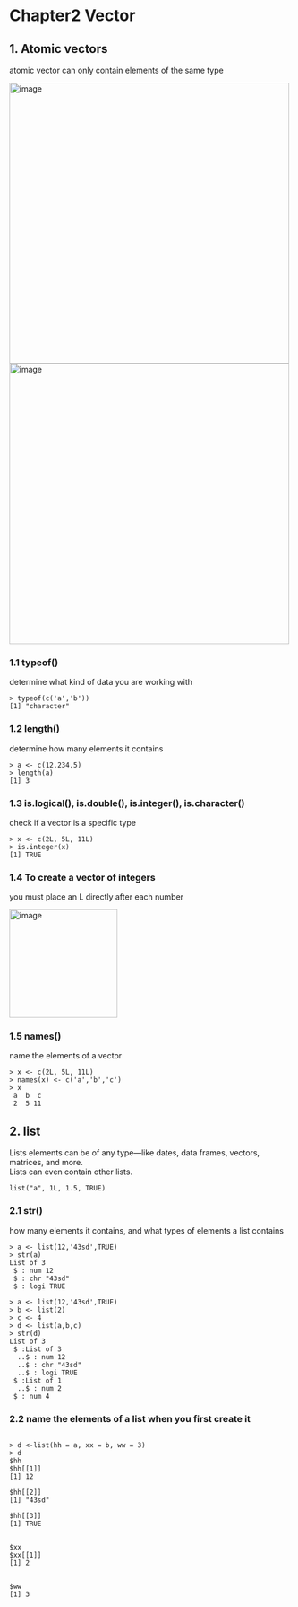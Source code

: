 # Chapter2 Vector
## 1. Atomic vectors  
atomic vector can only contain elements of the same type  

<img width="500" alt="image" src="https://user-images.githubusercontent.com/105503216/209518549-deb8adee-a0f6-4c82-8d53-54a367ef3315.png"><img width="500" alt="image" src="https://user-images.githubusercontent.com/105503216/209519050-42d890f3-58fe-4dac-98d2-fcd8816d7134.png">  

### 1.1 typeof()
determine what kind of data you are working with 

```
> typeof(c('a','b'))
[1] "character"
```

### 1.2 length()
determine how many elements it contains

```
> a <- c(12,234,5)
> length(a)
[1] 3
```

### 1.3 is.logical(), is.double(), is.integer(), is.character()
check if a vector is a specific type  

```
> x <- c(2L, 5L, 11L)
> is.integer(x)
[1] TRUE
```

### 1.4 To create a vector of integers
you must place an L directly after each number   

<img width="193" alt="image" src="https://user-images.githubusercontent.com/105503216/209519310-931530c6-dd95-4913-839f-d4bec680cb10.png">  

### 1.5 names()
name the elements of a vector

```
> x <- c(2L, 5L, 11L)
> names(x) <- c('a','b','c')
> x
 a  b  c 
 2  5 11 
```

## 2. list
Lists elements can be of any type—like dates, data frames, vectors, matrices, and more.   
Lists can even contain other lists.  

```
list("a", 1L, 1.5, TRUE)
```

### 2.1 str() 
how many elements it contains, and what types of elements a list contains  

```
> a <- list(12,'43sd',TRUE)
> str(a)
List of 3
 $ : num 12
 $ : chr "43sd"
 $ : logi TRUE
```

```
> a <- list(12,'43sd',TRUE)
> b <- list(2)
> c <- 4
> d <- list(a,b,c)
> str(d)
List of 3
 $ :List of 3
  ..$ : num 12
  ..$ : chr "43sd"
  ..$ : logi TRUE
 $ :List of 1
  ..$ : num 2
 $ : num 4
```

### 2.2 name the elements of a list when you first create it

```

> d <-list(hh = a, xx = b, ww = 3)
> d
$hh
$hh[[1]]
[1] 12

$hh[[2]]
[1] "43sd"

$hh[[3]]
[1] TRUE


$xx
$xx[[1]]
[1] 2


$ww
[1] 3
```

